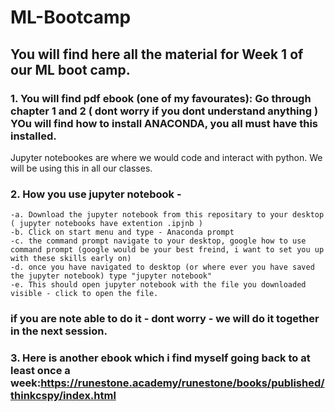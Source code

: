 # ML-Bootcamp
## You will find here all the material for Week 1 of our ML boot camp. 

### 1. You will find pdf ebook (one of my favourates): Go through chapter 1 and 2 ( dont worry if you dont understand anything ) YOu will find how to install ANACONDA, you all must have this installed. 
Jupyter notebookes are where we would code and interact with python. We will be using this in all our classes.

### 2. How you use jupyter notebook -
    -a. Download the jupyter notebook from this repositary to your desktop ( jupyter notebooks have extention .ipjnb )
    -b. Click on start menu and type - Anaconda prompt
    -c. the command prompt navigate to your desktop, google how to use command prompt (google would be your best freind, i want to set you up with these skills early on)
    -d. once you have navigated to desktop (or where ever you have saved the jupyter notebook) type "jupyter notebook"
    -e. This should open jupyter notebook with the file you downloaded visible - click to open the file.

### if you are note able to do it - dont worry - we will do it together in the next session.

### 3. Here is another ebook which i find myself going back to at least once a week:https://runestone.academy/runestone/books/published/thinkcspy/index.html
